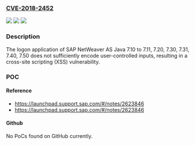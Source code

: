 ### [CVE-2018-2452](https://cve.mitre.org/cgi-bin/cvename.cgi?name=CVE-2018-2452)
![](https://img.shields.io/static/v1?label=Product&message=SAP%20NetWeaver%20AS%20Java&color=blue)
![](https://img.shields.io/static/v1?label=Version&message=%3D7.10%20to%207.11%20&color=brighgreen)
![](https://img.shields.io/static/v1?label=Vulnerability&message=Cross-Site%20Scripting&color=brighgreen)

### Description

The logon application of SAP NetWeaver AS Java 7.10 to 7.11, 7.20, 7.30, 7.31, 7.40, 7.50 does not sufficiently encode user-controlled inputs, resulting in a cross-site scripting (XSS) vulnerability.

### POC

#### Reference
- https://launchpad.support.sap.com/#/notes/2623846
- https://launchpad.support.sap.com/#/notes/2623846

#### Github
No PoCs found on GitHub currently.

